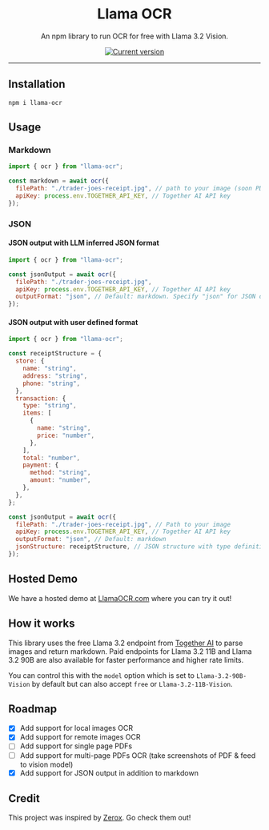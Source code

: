 <div align="center">
  <div>
    <h1 align="center">Llama OCR</h1>
  </div>
	<p>An npm library to run OCR for free with Llama 3.2 Vision.</p>

<a href="https://www.npmjs.com/package/llama-ocr"><img src="https://img.shields.io/npm/v/llama-ocr" alt="Current version"></a>

</div>

---

## Installation

`npm i llama-ocr`

## Usage

### Markdown

```js
import { ocr } from "llama-ocr";

const markdown = await ocr({
  filePath: "./trader-joes-receipt.jpg", // path to your image (soon PDF!)
  apiKey: process.env.TOGETHER_API_KEY, // Together AI API key
});
```

### JSON

#### JSON output with LLM inferred JSON format
```js
import { ocr } from "llama-ocr";

const jsonOutput = await ocr({
  filePath: "./trader-joes-receipt.jpg",
  apiKey: process.env.TOGETHER_API_KEY, // Together AI API key
  outputFormat: "json", // Default: markdown. Specify "json" for JSON output.
});
```

#### JSON output with user defined format
```js
import { ocr } from "llama-ocr";

const receiptStructure = {
  store: {
    name: "string",
    address: "string",
    phone: "string",
  },
  transaction: {
    type: "string",
    items: [
      {
        name: "string",
        price: "number",
      },
    ],
    total: "number",
    payment: {
      method: "string",
      amount: "number",
    },
  },
};

const jsonOutput = await ocr({
  filePath: "./trader-joes-receipt.jpg", // Path to your image
  apiKey: process.env.TOGETHER_API_KEY, // Together AI API key
  outputFormat: "json", // Default: markdown
  jsonStructure: receiptStructure, // JSON structure with type definitions
});
```
## Hosted Demo

We have a hosted demo at [LlamaOCR.com](https://llamaocr.com/) where you can try it out!

## How it works

This library uses the free Llama 3.2 endpoint from [Together AI](https://togetherai.link/) to parse images and return markdown. Paid endpoints for Llama 3.2 11B and Llama 3.2 90B are also available for faster performance and higher rate limits.

You can control this with the `model` option which is set to `Llama-3.2-90B-Vision` by default but can also accept `free` or `Llama-3.2-11B-Vision`.

## Roadmap

- [x] Add support for local images OCR
- [x] Add support for remote images OCR
- [ ] Add support for single page PDFs
- [ ] Add support for multi-page PDFs OCR (take screenshots of PDF & feed to vision model)
- [x] Add support for JSON output in addition to markdown

## Credit

This project was inspired by [Zerox](https://github.com/getomni-ai/zerox). Go check them out!
